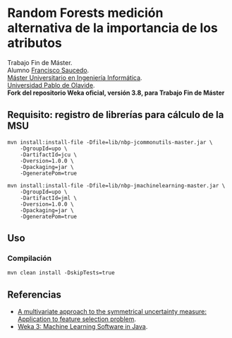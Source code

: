 
# Random Forests medición alternativa de la importancia de los atributos

Trabajo Fin de Máster. \
Alumno [Francisco Saucedo](https://www.linkedin.com/in/franciscosaucedo/). \
[Máster Universitario en Ingeniería Informática](https://www.upo.es/postgrado/Master-Oficial-Ingenieria-Informatica/). \
[Universidad Pablo de Olavide](https://www.upo.es). \
**Fork del repositorio Weka oficial, versión 3.8, para Trabajo Fin de Máster**

## Requisito: registro de librerías para cálculo de la MSU

```
mvn install:install-file -Dfile=lib/nbp-jcommonutils-master.jar \
    -DgroupId=upo \
    -DartifactId=jcu \
    -Dversion=1.0.0 \
    -Dpackaging=jar \
    -DgeneratePom=true
    
mvn install:install-file -Dfile=lib/nbp-jmachinelearning-master.jar \
    -DgroupId=upo \
    -DartifactId=jml \
    -Dversion=1.0.0 \
    -Dpackaging=jar \
    -DgeneratePom=true
```

## Uso

### Compilación

```
mvn clean install -DskipTests=true
```

## Referencias

* [A multivariate approach to the symmetrical uncertainty measure: Application to feature selection problem](https://www.sciencedirect.com/science/article/abs/pii/S0020025519303603).
* [Weka 3: Machine Learning Software in Java](https://www.cs.waikato.ac.nz/ml/weka/index.html).